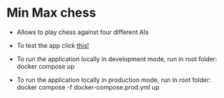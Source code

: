 # Min Max chess

* Allows to play chess against four different AIs

* To test the app click [this!](https://minmaxchess.onrender.com/)

* To run the application locally in development mode, run in root folder: docker compose up

* To run the application locally in production mode, run in root folder: docker compose -f docker-compose.prod.yml up